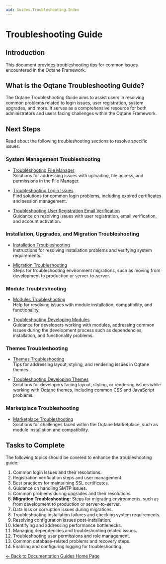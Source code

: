 ```yaml
---
uid: Guides.Troubleshooting.Index
---
```


# Troubleshooting Guide

## Introduction

This document provides troubleshooting tips for common issues encountered in the Oqtane Framework.

## What is the Oqtane Troubleshooting Guide?

The Oqtane Troubleshooting Guide aims to assist users in resolving common problems related to login issues, user registration, system upgrades, and more. It serves as a comprehensive resource for both administrators and users facing challenges within the Oqtane Framework.

## Next Steps

Read about the following troubleshooting sections to resolve specific issues:
  
### System Management Troubleshooting

- [Troubleshooting File Manager](troubleshooting-file-manager.md)  
  Solutions for addressing issues with uploading, file access, and permissions in the File Manager.

- [Troubleshooting Login Issues](troubleshooting-login-issues.md)  
  Find solutions for common login problems, including expired certificates and session management.

- [Troubleshooting User Registration Email Verification](troubleshooting-user-registration-email-verification.md)  
  Guidance on resolving issues with user registration, email verification, and account activation.

### Installation, Upgrades, and Migration Troubleshooting

- [Installation Troubleshooting](troubleshooting-installations.md)  
  Instructions for resolving installation problems and verifying system requirements.

- [Migration Troubleshooting](troubleshooting-migrations.md)  
  Steps for troubleshooting environment migrations, such as moving from development to production or server-to-server.

### Module Troubleshooting

- [Modules Troubleshooting](troubleshooting-modules.md)  
  Help for resolving issues with module installation, compatibility, and functionality.

- [Troubleshooting Developing Modules](troubleshooting-developing-modules.md)  
  Guidance for developers working with modules, addressing common issues during the development process such as dependencies, installation, and functionality problems.

### Themes Troubleshooting

- [Themes Troubleshooting](troubleshooting-themes.md)  
  Tips for addressing layout, styling, and rendering issues in Oqtane themes.

- [Troubleshooting Developing Themes](troubleshooting-developing-themes.md)  
  Solutions for developers facing layout, styling, or rendering issues while working with Oqtane themes, including common CSS and JavaScript problems.

### Marketplace Troubleshooting

- [Marketplace Troubleshooting](troubleshooting-marketplace.md)  
  Solutions for challenges faced within the Oqtane Marketplace, such as module installation and compatibility.

## Tasks to Complete

The following topics should be covered to enhance the troubleshooting guide:

1. Common login issues and their resolutions.
2. Registration verification steps and user management.
3. Best practices for maintaining SSL certificates.
4. Guidance on handling SMTP issues.
5. Common problems during upgrades and their resolutions.
6. **Migration Troubleshooting:** Steps for migrating environments, such as from development to production or server-to-server.
7. Data loss or corruption issues during migrations.
8. Troubleshooting installation failures and checking system requirements.
9. Resolving configuration issues post-installation.
10. Identifying and addressing performance bottlenecks.
11. Managing dependencies and troubleshooting related issues.
12. Troubleshooting user permissions and role management.
13. Common database-related problems and recovery steps.
14. Enabling and configuring logging for troubleshooting.

[← Back to Documentation Guides Home Page](../index.md)